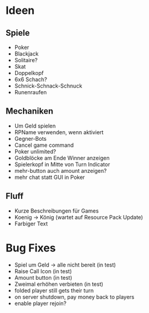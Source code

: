 # Ideen
## Spiele
* Poker
* Blackjack
* Solitaire?
* Skat
* Doppelkopf
* 6x6 Schach?
* Schnick-Schnack-Schnuck
* Runenraufen
## Mechaniken
* Um Geld spielen
* RPName verwenden, wenn aktiviert
* Gegner-Bots
* Cancel game command
* Poker unlimited?
* Goldblöcke am Ende Winner anzeigen
* Spielerkopf in Mitte von Turn Indicator
* mehr-button auch amount anzeigen?
* mehr chat statt GUI in Poker
## Fluff
* Kurze Beschreibungen für Games
* Koenig -> König (wartet auf Resource Pack Update)
* Farbiger Text
# Bug Fixes
* Spiel um Geld -> alle nicht bereit (in test)
* Raise Call Icon (in test)
* Amount button (in test)
* Zweimal erhöhen verbieten (in test)
* folded player still gets their turn
* on server shutdown, pay money back to players
* enable player rejoin?